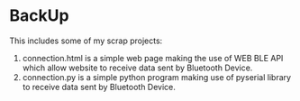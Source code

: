 # BackUp
This includes some of my scrap projects:
1. connection.html is a simple web page making the use of WEB BLE API which allow website to receive data sent by Bluetooth Device.
2. connection.py is a simple python program making use of pyserial library to receive data sent by Bluetooth Device.
